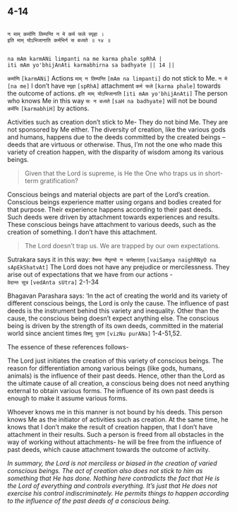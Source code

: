 ## 4-14


```shloka-sa

न माम् कर्माणि लिम्पन्ति न मे कर्म फले स्पृहा ।
इति माम् योऽभिजानाति कर्मभिर्न स बध्यते ॥ १४ ॥

```
```shloka-sa-hk

na mAm karmANi limpanti na me karma phale spRhA |
iti mAm yo'bhijAnAti karmabhirna sa badhyate || 14 ||

```
`कर्माणि` `[karmANi]` Actions `माम् न लिम्पन्ति` `[mAm na limpanti]` do not stick to Me. `न मे` `[na me]` I don’t have `स्पृहा` `[spRhA]` attachment `कर्म फले` `[karma phale]` towards the outcome of actions. `इति माम् योऽभिजानाति` `[iti mAm yo'bhijAnAti]` The person who knows Me in this way `सः न बध्यते` `[saH na badhyate]` will not be bound `कर्मभिः` `[karmabhiH]` by actions.

Activities such as creation don’t stick to Me- They do not bind Me. They are not sponsored by Me either. The diversity of creation, like the various gods and humans, happens due to the deeds committed by the created beings – deeds that are virtuous or otherwise. Thus, I’m not the one who made this variety of creation happen, with the disparity of wisdom among its various beings.



<a name='applnote_79'></a>
> Given that the Lord is supreme, is He the One who traps us in short-term gratification?



Conscious beings and material objects are part of the Lord’s creation. Conscious beings experience matter using organs and bodies created for that purpose. Their experience happens according to their past deeds. Such deeds were driven by attachment towards experiences and results. These conscious beings have attachment to various deeds, such as the creation of something. I don’t have this attachment. 



<a name='applnote_80'></a>
> The Lord doesn’t trap us. We are trapped by our own expectations.



Sutrakara says it in this way: `वैषम्य नैघृण्यो न सापेक्षत्वात्` `[vaiSamya naighRNyO na sApEkShatvAt]` The Lord does not have any prejudice or mercilessness. They arise out of expectations that we have from our actions -  
`वेदान्त सूत्र` `[vedAnta sUtra]`
 2-1-34

Bhagavan Parashara says: ‘In the act of creating the world and its variety of different conscious beings, the Lord is only the cause. The influence of past deeds is the instrument behind this variety and inequality. Other than the cause, the conscious being doesn’t expect anything else. The conscious being is driven by the strength of its own deeds, committed in the material world since ancient times 
`विश्णु पुराण` `[vizNu purANa]`
 1-4-51,52.

The essence of these references follows-

The Lord just initiates the creation of this variety of conscious beings. The reason for differentiation among various beings (like gods, humans, animals) is the influence of their past deeds. Hence, other than the Lord as the ultimate cause of all creation, a conscious being does not need anything external to obtain various forms. The influence of its own past deeds is enough to make it assume various forms.

Whoever knows me in this manner is not bound by his deeds. This person knows Me as the initiator of activities such as creation. At the same time, he knows that I don’t make the result of creation happen, that I don’t have attachment in their results. Such a person is freed from all obstacles in the way of working without attachments- he will be free from the influence of past deeds, which cause attachment towards the outcome of activity.

_In summary, the Lord is not merciless or biased in the creation of varied conscious beings. The act of creation also does not stick to him as something that He has done. Nothing here contradicts the fact that He is the Lord of everything and controls everything. It’s just that He does not exercise his control indiscriminately. He permits things to happen according to the influence of the past deeds of a conscious being._


